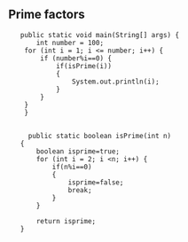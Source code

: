 ## Prime factors

       public static void main(String[] args) {
           int number = 100;
        for (int i = 1; i <= number; i++) {
            if (number%i==0) {
                if(isPrime(i))
                {
                    System.out.println(i);
                }
            }
        }
        }
    
        
         public static boolean isPrime(int n)
       {
           boolean isprime=true;
           for (int i = 2; i <n; i++) {
               if(n%i==0)
               {
                   isprime=false;
                   break;
               }
           }
           
           return isprime;
       }

